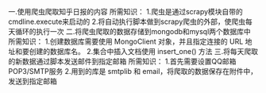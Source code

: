 一.使用爬虫爬取知乎日报的内容
所需知识：
1.爬虫是通过scrapy模块自带的cmdline.execute来启动的
2.将自动执行脚本做到scrapy爬虫的外部，使爬虫每天循环的执行一次
二.将爬虫爬取的数据存储到mongodb和mysql两个数据库中
所需知识：
1.创建数据库需要使用 MongoClient 对象，并且指定连接的 URL 地址和要创建的数据库名。
2.集合中插入文档使用 insert_one() 方法
三.将每天爬取的新数据通过脚本发送邮件到指定邮箱
所需知识：
1.首先需要设置QQ邮箱POP3/SMTP服务
2.用到的库是 smtplib 和 email，将爬取的数据保存在附件中，发送到指定邮箱